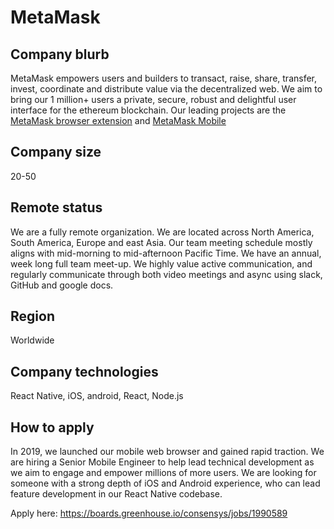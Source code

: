 # MetaMask

## Company blurb

MetaMask empowers users and builders to transact, raise, share, transfer, invest, coordinate and distribute value via the decentralized web. We aim to bring our 1 million+ users a private, secure, robust and delightful user interface for the ethereum blockchain. Our leading projects are the [MetaMask browser extension](https://github.com/MetaMask/metamask-extension/) and [MetaMask Mobile](https://github.com/MetaMask/metamask-mobile)

## Company size

20-50

## Remote status

We are a fully remote organization. We are located across North America, South America, Europe and east Asia. Our team meeting schedule mostly aligns with mid-morning to mid-afternoon Pacific Time. We have an annual, week long full team meet-up. We highly value active communication, and regularly communicate through both video meetings and async using slack, GitHub and google docs. 

## Region

Worldwide

## Company technologies

React Native, iOS, android, React, Node.js

## How to apply

In 2019, we launched our mobile web browser and gained rapid traction. We are hiring a Senior Mobile Engineer to help lead technical development as we aim to engage and empower millions of more users. We are looking for someone with a strong depth of iOS and Android experience, who can lead feature development in our React Native codebase.

Apply here: https://boards.greenhouse.io/consensys/jobs/1990589
